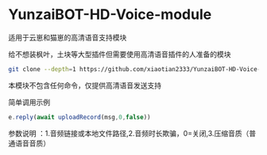 # YunzaiBOT-HD-Voice-module
适用于云崽和猫崽的高清语音支持模块

给不想装枫叶，土块等大型插件但需要使用高清语音插件的人准备的模块

``` bash
git clone --depth=1 https://github.com/xiaotian2333/YunzaiBOT-HD-Voice-module ./plugins/HD-Voice-module
```

本模块不包含任何命令，仅提供高清语音发送支持

简单调用示例
``` js
e.reply(await uploadRecord(msg,0,false)) 
```
参数说明 ：1.音频链接或本地文件路径,2.音频时长欺骗，0=关闭,3.压缩音质（普通语音音质）
